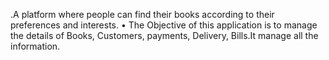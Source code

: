 

<!--
**Shubhneesh/shubhneesh** is a ✨ _special_ ✨ repository because its `README.md` (this file) appears on your GitHub profile.

Here are some ideas to get you started:

- 🔭 .A platform where people can find their books according to their preferences and interests.
- 🌱 • The Objective of this application is to manage the details of Books, Customers, payments, Delivery, Bills.It manage all the information.

- 👯 I’m looking to collaborate on ...
- 🤔 I’m looking for help with ...
- 💬 Ask me about ...
- 📫 How to reach me: ...
- 😄 Pronouns: ...
- ⚡ Fun fact: ...
-->
.A platform where people can find their books according to their preferences and interests.
• The Objective of this application is to manage the details of Books, Customers, payments, Delivery, Bills.It manage all the information.

